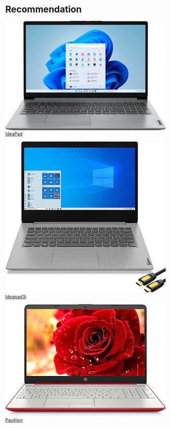 # Recommendation

![CFO](CFO.jpg)
[IdeaPad]([https://duelingnexus.com/login](https://www.bestbuy.com/site/lenovo-ideapad-1-15-6-hd-laptop-athlon-silver-7120u-with-4gb-memory-128gb-ssd-cloud-grey/6531746.p?skuId=6531746) "IdeaPad")

![McCarty](McCarty.jpg)
[Ideapad3i]([https://duelingnexus.com/login](https://www.amazon.com/Lenovo-IdeaPad-Business-Student-i3-1115G4/dp/B0BSR6N4WY/ref=sr_1_2_sspa?crid=31ZBEMBLDQUC1&keywords=lenovo%2Blaptop&qid=1689560155&refinements=p_n_feature_thirty-three_browse-bin%3A23720419011&rnid=23720416011&s=pc&sprefix=lenovo%2B%2Caps%2C196&sr=1-2-spons&sp_csd=d2lkZ2V0TmFtZT1zcF9hdGY&th=1)https://www.amazon.com/Lenovo-IdeaPad-Business-Student-i3-1115G4/dp/B0BSR6N4WY/ref=sr_1_2_sspa?crid=31ZBEMBLDQUC1&keywords=lenovo%2Blaptop&qid=1689560155&refinements=p_n_feature_thirty-three_browse-bin%3A23720419011&rnid=23720416011&s=pc&sprefix=lenovo%2B%2Caps%2C196&sr=1-2-spons&sp_csd=d2lkZ2V0TmFtZT1zcF9hdGY&th=1 "IdeaPad 3i")

![Pavillion](Pavillion.jpg)
[Paviliion]([https://duelingnexus.com/login](https://www.amazon.com/dp/B0BVZJYJDG?tag=highlightreviews-94074-20&th=1)https://www.amazon.com/dp/B0BVZJYJDG?tag=highlightreviews-94074-20&th=1 "32GB HP Pavillion")
